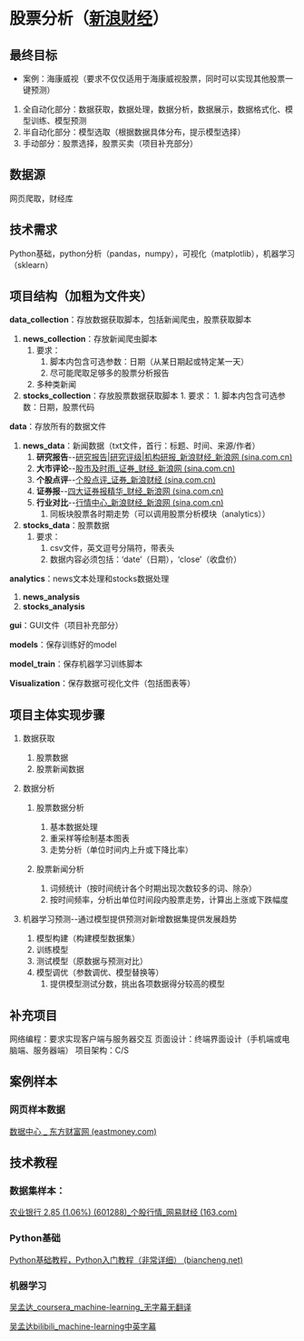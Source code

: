 # 股票分析（[新浪财经](https://finance.sina.com.cn/)）

## 最终目标
- 案例：海康威视（要求不仅仅适用于海康威视股票，同时可以实现其他股票一键预测）

1. 全自动化部分：数据获取，数据处理，数据分析，数据展示，数据格式化、模型训练、模型预测
2. 半自动化部分：模型选取（根据数据具体分布，提示模型选择）
3. 手动部分：股票选择，股票买卖（项目补充部分）

## 数据源
网页爬取，财经库

## 技术需求
Python基础，python分析（pandas，numpy），可视化（matplotlib），机器学习（sklearn）

## 项目结构（加粗为文件夹）
**data_collection**：存放数据获取脚本，包括新闻爬虫，股票获取脚本
1. **news_collection**：存放新闻爬虫脚本
   1. 要求：
      1. 脚本内包含可选参数：日期（从某日期起或特定某一天）
      2. 尽可能爬取足够多的股票分析报告
   2. 多种类新闻
2. **stocks_collection**：存放股票数据获取脚本
        1. 要求：
              1. 脚本内包含可选参数：日期，股票代码

**data**：存放所有的数据文件

1. **news_data**：新闻数据（txt文件，首行：标题、时间、来源/作者）
   1. **研究报告**--[研究报告|研究评级|机构研报_新浪财经_新浪网 (sina.com.cn)](https://stock.finance.sina.com.cn/stock/go.php/vReport_List/kind/search/index.phtml?symbol=002415&t1=all)
   2. **大市评论**--[股市及时雨_证券_财经_新浪网 (sina.com.cn)](https://roll.finance.sina.com.cn/finance/zq1/gsjsy/index.shtml)
   3. **个股点评**--[个股点评_证券_新浪财经 (sina.com.cn)](http://finance.sina.com.cn/roll/index.d.html?cid=56588)
   4. **证券报**--[四大证券报精华_财经_新浪网 (sina.com.cn)](https://finance.sina.com.cn/focus/zqbjh/)
   5. **行业对比**--[行情中心_新浪财经_新浪网 (sina.com.cn)](https://vip.stock.finance.sina.com.cn/mkt/)
      1. 同板块股票各时期走势（可以调用股票分析模块（analytics））
2. **stocks_data**：股票数据
   1. 要求：
      1. csv文件，英文逗号分隔符，带表头
      2. 数据内容必须包括：‘date’（日期），‘close’（收盘价）

**analytics**：news文本处理和stocks数据处理

1.  **news_analysis**
2. **stocks_analysis**

**gui**：GUI文件（项目补充部分）

**models**：保存训练好的model

**model_train**：保存机器学习训练脚本

**Visualization**：保存数据可视化文件（包括图表等）

## 项目主体实现步骤

1. 数据获取

   1. 股票数据
   2. 股票新闻数据

2. 数据分析

   1. 股票数据分析
      1. 基本数据处理
      2. 重采样等绘制基本图表
      3. 走势分析（单位时间内上升或下降比率）

   1. 股票新闻分析
      1. 词频统计（按时间统计各个时期出现次数较多的词、除杂）
      2. 按时间频率，分析出单位时间段内股票走势，计算出上涨或下跌幅度

3. 机器学习预测--通过模型提供预测对新增数据集提供发展趋势

   1. 模型构建（构建模型数据集）
   2. 训练模型
   3. 测试模型（原数据与预测对比）
   4. 模型调优（参数调优、模型替换等）
      1. 提供模型测试分数，挑出各项数据得分较高的模型


## 补充项目

网络编程：要求实现客户端与服务器交互
页面设计：终端界面设计（手机端或电脑端、服务器端）
项目架构：C/S

 ## 案例样本

### 网页样本数据

[数据中心 _ 东方财富网 (eastmoney.com)](https://data.eastmoney.com/center/)


 ## 技术教程

### 数据集样本：

[农业银行 2.85 (1.06%) (601288)_个股行情_网易财经 (163.com)](http://quotes.money.163.com/trade/cjmx_601288.html)

 

### Python基础

[Python基础教程，Python入门教程（非常详细） (biancheng.net)](http://c.biancheng.net/python/)



### 机器学习

[吴孟达_coursera_machine-learning_无字幕无翻译](https://www.coursera.org/learn/machine-learning)

[吴孟达bilibili_machine-learning中英字幕](https://www.bilibili.com/video/BV1Pa411X76s)